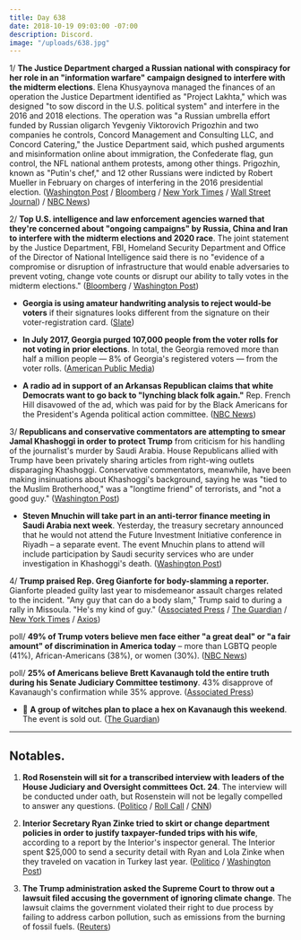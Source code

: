 ```yaml
---
title: Day 638
date: 2018-10-19 09:03:00 -07:00
description: Discord.
image: "/uploads/638.jpg"
---
```


1/ **The Justice Department charged a Russian national with conspiracy for her role in an "information warfare" campaign designed to interfere with the midterm elections**. Elena Khusyaynova managed the finances of an operation the Justice Department identified as "Project Lakhta," which was designed "to sow discord in the U.S. political system" and interfere in the 2016 and 2018 elections. The operation was "a Russian umbrella effort funded by Russian oligarch Yevgeniy Viktorovich Prigozhin and two companies he controls, Concord Management and Consulting LLC, and Concord Catering," the Justice Department said, which pushed arguments and misinformation online about immigration, the Confederate flag, gun control, the NFL national anthem protests, among other things. Prigozhin, known as "Putin's chef," and 12 other Russians were indicted by Robert Mueller in February on charges of interfering in the 2016 presidential election. ([Washington Post](https://www.washingtonpost.com/world/national-security/director-of-national-intelligence-warns-of-ongoing-campaigns-to-interfere-with-elections/2018/10/19/64973a7a-d3b4-11e8-b2d2-f397227b43f0_story.html) / [Bloomberg](https://www.bloomberg.com/news/articles/2018-10-19/u-s-charges-russian-for-conspiracy-to-interfere-in-elections) / [New York Times](https://www.nytimes.com/2018/10/19/us/politics/russia-interference-midterm-elections.html) / [Wall Street Journal](https://www.wsj.com/articles/u-s-says-china-russia-iran-trying-to-intervene-with-elections-1539973093)) / [NBC News](https://www.nbcnews.com/politics/justice-department/russian-woman-indicted-alleged-meddling-upcoming-u-s-midterms-n922206))

2/ **Top U.S. intelligence and law enforcement agencies warned that they're concerned about "ongoing campaigns" by Russia, China and Iran to interfere with the midterm elections and 2020 race**. The joint statement by the Justice Department, FBI, Homeland Security Department and Office of the Director of National Intelligence said there is no "evidence of a compromise or disruption of infrastructure that would enable adversaries to prevent voting, change vote counts or disrupt our ability to tally votes in the midterm elections." ([Bloomberg](https://www.bloomberg.com/news/articles/2018-10-19/u-s-warns-about-chinese-russian-election-interference-efforts) / [Washington Post](https://www.washingtonpost.com/world/national-security/director-of-national-intelligence-warns-of-ongoing-campaigns-to-interfere-with-elections/2018/10/19/64973a7a-d3b4-11e8-b2d2-f397227b43f0_story.html))

* **Georgia is using amateur handwriting analysis to reject would-be voters** if their signatures looks different from the signature on their voter-registration card. ([Slate](https://slate.com/news-and-politics/2018/10/brian-kemp-voter-mismatch-georgia-stolen-election.html))

* **In July 2017, Georgia purged 107,000 people from the voter rolls for not voting in prior elections**. In total, the Georgia removed more than half a million people — 8% of Georgia's registered voters — from the voter rolls. ([American Public Media](https://www.apmreports.org/story/2018/10/19/georgia-voter-purge))

* **A radio ad in support of an Arkansas Republican claims that white Democrats want to go back to "lynching black folk again."** Rep. French Hill disavowed of the ad, which was paid for by the Black Americans for the President's Agenda political action committee. ([NBC News](https://www.nbcnews.com/politics/elections/ad-supporting-arkansas-republican-caricatures-black-women-n921896))

3/ **Republicans and conservative commentators are attempting to smear Jamal Khashoggi in order to protect Trump** from criticism for his handling of the journalist's murder by Saudi Arabia. House Republicans allied with Trump have been privately sharing articles from right-wing outlets disparaging Khashoggi. Conservative commentators, meanwhile, have been making insinuations about Khashoggi's background, saying he was "tied to the Muslim Brotherhood," was a "longtime friend" of terrorists, and "not a good guy." ([Washington Post](https://www.washingtonpost.com/powerpost/conservatives-mount-a-whisper-campaign-smearing-khashoggi-in-defense-of-trump/2018/10/18/feb92bd0-d306-11e8-b2d2-f397227b43f0_story.html))

* **Steven Mnuchin will take part in an anti-terror finance meeting in Saudi Arabia next week**. Yesterday, the treasury secretary announced that he would not attend the Future Investment Initiative conference in Riyadh – a separate event. The event Mnuchin plans to attend will include participation by Saudi security services who are under investigation in Khashoggi's death. ([Washington Post](https://www.washingtonpost.com/business/economy/mnuchin-still-plans-to-attend-saudi-anti-terror-financing-meeting-in-wake-of-khashoggi-death/2018/10/19/9b5d76e4-d3a7-11e8-8c22-fa2ef74bd6d6_story.html))

4/ **Trump praised Rep. Greg Gianforte for body-slamming a reporter.** Gianforte pleaded guilty last year to misdemeanor assault charges related to the incident. "Any guy that can do a body slam," Trump said to during a rally in Missoula. "He's my kind of guy." ([Associated Press](https://apnews.com/b154544a9a9c42ab8d77b8848313c324) / [The Guardian](https://www.theguardian.com/politics/2018/oct/19/trump-praise-for-attack-on-guardian-reporter-criticised-by-downing-street) / [New York Times](https://www.nytimes.com/2018/10/19/us/politics/trump-greg-gianforte-montana.html) / [Axios](https://twitter.com/axios/status/1053097692098904064))

poll/ **49% of Trump voters believe men face either "a great deal" or "a fair amount" of discrimination in America today** – more than LGBTQ people (41%), African-Americans (38%), or women (30%). ([NBC News](https://www.nbcnews.com/feature/nbc-out/trump-voters-say-men-are-discriminated-against-more-gays-minorities-n921801))

poll/ **25% of Americans believe Brett Kavanaugh told the entire truth during his Senate Judiciary Committee testimony**. 43% disapprove of Kavanaugh's confirmation while 35% approve. ([Associated Press](https://apnews.com/bcd192055e694f2b9365f0c321483fad))

* 🤔 **A group of witches plan to place a hex on Kavanaugh this weekend**. The event is sold out. ([The Guardian](https://www.theguardian.com/us-news/2018/oct/15/witches-public-hexing-brett-kavanaugh))

---

## Notables.

1. **Rod Rosenstein will sit for a transcribed interview with leaders of the House Judiciary and Oversight committees Oct. 24**. The interview will be conducted under oath, but Rosenstein will not be legally compelled to answer any questions. ([Politico](https://www.politico.com/story/2018/10/18/house-sets-rosenstein-interview-next-week-915043) / [Roll Call](https://www.rollcall.com/news/politics/rosenstein-agrees-to-sit-for-transcribed-interview-with-judiciary-oversight-committee-leaders) / [CNN](https://www.cnn.com/2018/10/18/politics/rod-rosenstein-house-meeting-capitol-hill/index.html))

2. **Interior Secretary Ryan Zinke tried to skirt or change department policies in order to justify taxpayer-funded trips with his wife**, according to a report by the Interior's inspector general. The Interior spent $25,000 to send a security detail with Ryan and Lola Zinke when they traveled on vacation in Turkey last year. ([Politico](https://www.politico.com/story/2018/10/18/zinke-wife-interior-dept-probe-914313) / [Washington Post](https://www.washingtonpost.com/politics/trump-administration-does-about-face-on-its-own-announcement-that-top-aide-at-hud-would-be-interiors-watchdog/2018/10/18/d90bbf7a-d2fb-11e8-8c22-fa2ef74bd6d6_story.html))

3. **The Trump administration asked the Supreme Court to throw out a lawsuit filed accusing the government of ignoring climate change**. The lawsuit claims the government violated their right to due process by failing to address carbon pollution, such as emissions from the burning of fossil fuels. ([Reuters](https://www.reuters.com/article/us-usa-election-voters/thousands-in-u-s-south-may-not-be-able-to-cast-ballots-in-early-voting-idUSKCN1MS2WR))
